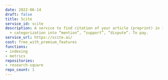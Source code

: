 ```yaml
---
date: 2022-06-14
draft: false
title: Scite
service_id: scite
description: A service to find citation of your article (preprint) in its context
  + categorization into “mention”, “support”, “dispute”. To pay.
service_url: https://scite.ai/
cost: free_with_premium_features
functions:
- indexing
- metrics
repositories:
- research-square
repo_count: 1
---
```



